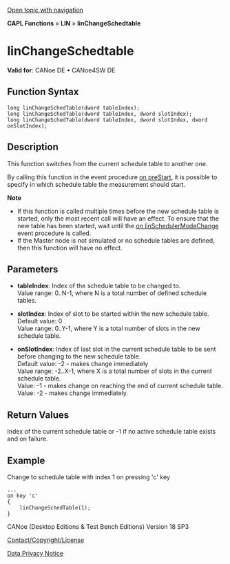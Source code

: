[Open topic with navigation](../../../../../CANoeDEFamily.htm#Topics/CAPLFunctions/LIN/Functions/CAPLfunctionLINChangeSchedtable.md)

**CAPL Functions** » **LIN** » **linChangeSchedtable**

# linChangeSchedtable

**Valid for**: CANoe DE • CANoe4SW DE

## Function Syntax

```
long linChangeSchedTable(dword tableIndex);
long linChangeSchedTable(dword tableIndex, dword slotIndex);
long linChangeSchedTable(dword tableIndex, dword slotIndex, dword onSlotIndex);
```

## Description

This function switches from the current schedule table to another one.

By calling this function in the event procedure [on preStart](../../Other/EventProcedures/CAPLfunctionsEventproceduresMeasurementSystem.md), it is possible to specify in which schedule table the measurement should start.

**Note**

- If this function is called multiple times before the new schedule table is started, only the most recent call will have an effect. To ensure that the new table has been started, wait until the [on linSchedulerModeChange](../EventProcedures/CAPLfunctionOnLINSchedulerModeChange.md) event procedure is called.
- If the Master node is not simulated or no schedule tables are defined, then this function will have no effect.

## Parameters

- **tableIndex**: Index of the schedule table to be changed to.  
  Value range: 0..N-1, where N is a total number of defined schedule tables.

- **slotIndex**: Index of slot to be started within the new schedule table.  
  Default value: 0  
  Value range: 0..Y-1, where Y is a total number of slots in the new schedule table.

- **onSlotIndex**: Index of last slot in the current schedule table to be sent before changing to the new schedule table.  
  Default value: -2 - makes change immediately  
  Value range: -2..X-1, where X is a total number of slots in the current schedule table.  
  Value: -1 - makes change on reaching the end of current schedule table.  
  Value: -2 - makes change immediately.

## Return Values

Index of the current schedule table or -1 if no active schedule table exists and on failure.

## Example

Change to schedule table with index 1 on pressing 'c' key

```
...
on key 'c'
{
    linChangeSchedTable(1);
}
```

CANoe (Desktop Editions & Test Bench Editions) Version 18 SP3

[Contact/Copyright/License](../../../Shared/ContactCopyrightLicense.md)

[Data Privacy Notice](https://www.vector.com/int/en/company/get-info/privacy-policy/)
